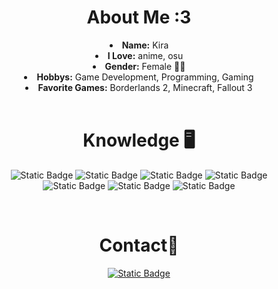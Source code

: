 <body>
  <center>
<h1 align="center">About Me :3</h1>
<li>
  <b>Name:</b> Kira
</li>
<li>
  <b>I Love:</b> anime, osu
</li>
<li>
  <b>Gender:</b> Female 🏳️‍⚧️
</li>
<li>
  <b>Hobbys:</b> Game Development, Programming, Gaming
</li>
<li>
  <b>Favorite Games:</b> Borderlands 2, Minecraft, Fallout 3
</li>
<br>
<h1 align="center">Knowledge 🖥️</h1>
<p align="center"><img alt="Static Badge" src="https://img.shields.io/badge/C%23-%23512BD4?style=for-the-badge&logo=csharp&labelColor=%23512BD4&link=https%3A%2F%2Fgithub.com%2FIleriayo%2Fmarkdown-badges">
 <img alt="Static Badge" src="https://img.shields.io/badge/C%2B%2B-green?style=for-the-badge&logo=cplusplus&link=https%3A%2F%2Fgithub.com%2FIleriayo%2Fmarkdown-badges"> <img alt="Static Badge" src="https://img.shields.io/badge/JS-%234B4B77?style=for-the-badge&logo=javascript&labelColor=%234B4B77&link=https%3A%2F%2Fgithub.com%2FIleriayo%2Fmarkdown-badges"> <img alt="Static Badge" src="https://img.shields.io/badge/Lua-%232C2D72?style=for-the-badge&logo=lua&link=https%3A%2F%2Fgithub.com%2FIleriayo%2Fmarkdown-badges">
 <br>
<img alt="Static Badge" src="https://img.shields.io/badge/ADOBE%20AFTER%20EFFECTS-%230058CC?style=for-the-badge&logo=adobeaftereffects&link=https%3A%2F%2Fgithub.com%2FIleriayo%2Fmarkdown-badges"> <img alt="Static Badge" src="https://img.shields.io/badge/HTML5-%23E34F26?style=for-the-badge&logo=html5&logoColor=%23FFFFFF&link=https%3A%2F%2Fgithub.com%2FIleriayo%2Fmarkdown-badges"> <img alt="Static Badge" src="https://img.shields.io/badge/css3-%231572B6?style=for-the-badge&logo=html5&logoColor=%23FFFFFF&link=https%3A%2F%2Fgithub.com%2FIleriayo%2Fmarkdown-badges">
</p>
<br>
<h1 align="center">Contact📇</h1>
    <p align="center"> 
      <a href="https://www.discordapp.com/users/827293849331957760" target="_blank"><img alt="Static Badge" src="https://img.shields.io/badge/Discord-%235865F2?style=for-the-badge&logo=discord&logoColor=%23FFFFFF&link=https%3A%2F%2Fgithub.com%2FIleriayo%2Fmarkdown-badges">
    </p>
</body>
